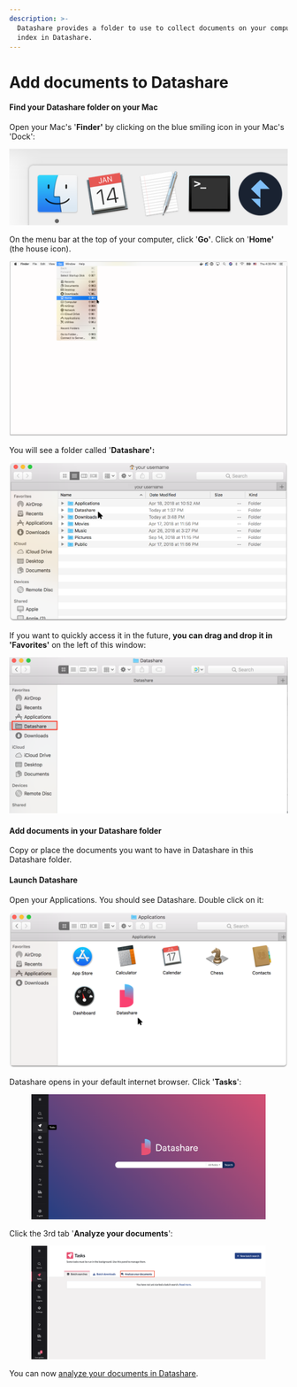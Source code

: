 ```yaml
---
description: >-
  Datashare provides a folder to use to collect documents on your computer to
  index in Datashare.
---
```


# Add documents to Datashare

#### Find your Datashare folder on your Mac

Open your Mac's '**Finder'** by clicking on the blue smiling icon in your Mac's 'Dock':

![](<../../.gitbook/assets/Screen Shot 2019-01-14 at 10.09.55 PM.png>)

On the menu bar at the top of your computer, click '**Go'**. Click on '**Home'** (the house icon).

![](<../../.gitbook/assets/Add doc Mac2.png>)

You will see a folder called '**Datashare':**

![](<../../.gitbook/assets/Add doc Mac.png>)

If you want to quickly access it in the future, **you can drag and drop it in 'Favorites'** on the left of this window:

![](<../../.gitbook/assets/Screen Shot 2019-05-21 at 11.40.22 AM.png>)

#### **Add documents in your Datashare folder**

Copy or place the documents you want to have in Datashare in this Datashare folder.

#### **Launch Datashare**

Open your Applications. You should see Datashare. Double click on it:

![](<../../.gitbook/assets/Group 28 (1) (1).png>)

Datashare opens in your default internet browser. Click '**Tasks**':&#x20;

<figure><img src="../../.gitbook/assets/Screenshot 2022-10-27 at 12.25.34.png" alt=""><figcaption></figcaption></figure>

Click the 3rd tab '**Analyze your documents**':

<figure><img src="../../.gitbook/assets/Screenshot 2022-10-27 at 12.25.44.png" alt=""><figcaption></figcaption></figure>

You can now [analyze your documents in Datashare](https://icij.gitbook.io/datashare/all/analyze-documents).
